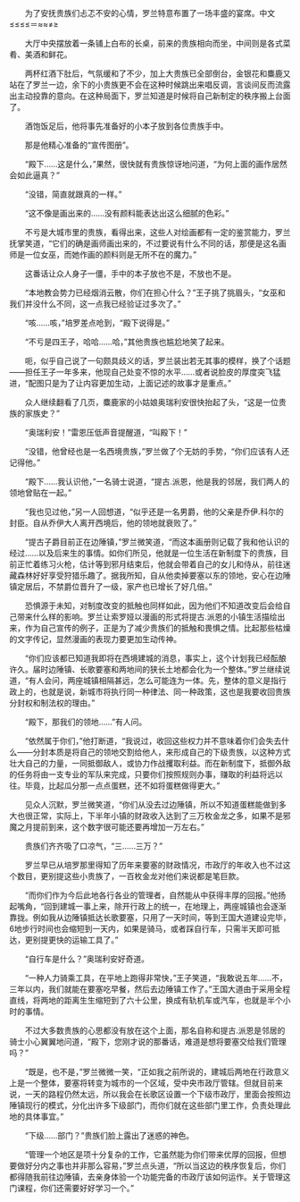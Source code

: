 　　为了安抚贵族们忐忑不安的心情，罗兰特意布置了一场丰盛的宴席。中文≤≤≤≤＝≈≈≠≥

　　大厅中央摆放着一条铺上白布的长桌，前来的贵族相向而坐，中间则是各式菜肴、美酒和鲜花。

　　两杯红酒下肚后，气氛缓和了不少，加上大贵族已全部倒台，金银花和麋鹿又站在了罗兰一边，余下的小贵族更不会在这种时候跳出来唱反调，言谈间反而流露出主动投靠的意向。在这种局面下，罗兰知道是时候将自己新制定的秩序搬上台面了。

　　酒饱饭足后，他将事先准备好的小本子放到各位贵族手中。

　　那是他精心准备的“宣传图册”。

　　“殿下……这是什么，”果然，很快就有贵族惊讶地问道，“为何上面的画作居然会如此逼真？”

　　“没错，简直就跟真的一样。”

　　“这不像是画出来的……没有颜料能表达出这么细腻的色彩。”

　　不亏是大城市里的贵族，看得出来，这些人对绘画都有一定的鉴赏能力，罗兰抚掌笑道，“它们的确是画师画出来的，不过要说有什么不同的话，那便是这名画师是一位女巫，而她作画的颜料则是无所不在的魔力。”

　　这番话让众人身子一僵，手中的本子放也不是，不放也不是。

　　“本地教会势力已经烟消云散，你们在担心什么？”王子挑了挑眉头，“女巫和我们并没什么不同，这一点我已经验证过多次了。”

　　“咳……咳，”培罗差点呛到，“殿下说得是。”

　　“不亏是四王子，哈哈……哈，”其他贵族也尴尬地笑了起来。

　　呃，似乎自己说了一句颇具歧义的话，罗兰装出若无其事的模样，换了个话题——担任王子一年多来，他现自己处变不惊的水平……或者说脸皮的厚度突飞猛进，“配图只是为了让内容更加生动，上面记述的故事才是重点。”

　　众人继续翻看了几页，麋鹿家的小姑娘奥瑞利安很快抬起了头，“这是一位贵族的家族史？”

　　“奥瑞利安！”雷恩压低声音提醒道，“叫殿下！”

　　“没错，他曾经也是一名西境贵族，”罗兰做了个无妨的手势，“你们应该有人还记得他。”

　　“殿下……我认识他，”一名骑士说道，“提古.派恩，他是我的邻居，我们两人的领地曾贴在一起。”

　　“我也见过他，”另一人回想道，“似乎还是一名男爵，他的父亲是乔伊.科尔的封臣。自从乔伊大人离开西境后，他的领地就衰败了。”

　　“提古子爵目前正在边陲镇，”罗兰微笑道，“而这本画册则记载了我和他认识的经过……以及后来生的事情。如你们所见，他就是一位生活在新制度下的贵族，目前正忙着练习火枪，估计等到邪月结束后，他就会带着自己的女儿和侍从，前往迷藏森林好好享受狩猎乐趣了。据我所知，自从他卖掉要塞以东的领地，安心在边陲镇定居后，不禁爵位晋升了一级，家产也已增长了好几倍。”

　　恐惧源于未知，对制度改变的抵触也同样如此，因为他们不知道改变后会给自己带来什么样的影响。罗兰让索罗娅以漫画的形式将提古.派恩的小镇生活描绘出来，作为自己宣传的例子，正是为了减少贵族们的抵触和畏惧之情。比起那些枯燥的文字传记，显然漫画的表现力要更加生动传神。

　　“你们应该都已知道我即将在西境建城的消息，事实上，这个计划我已经酝酿许久。届时边陲镇、长歌要塞和两地间的狭长土地都会化为一个整体。”罗兰继续说道，“有人会问，两座城镇相隔甚远，怎么可能连为一体。先，整体的意义是指行政上的，也就是说，新城市将执行同一种律法、同一种政策，这也是我要收回贵族分封权和制法权的理由。”

　　“殿下，那我们的领地……”有人问。

　　“依然属于你们，”他打断道，“我说过，收回这些权力并不意味着你们会失去什么——分封本质是将自己的领地交割给他人，来形成自己的下级贵族，以这种方式壮大自己的力量，一同抵御敌人，或协力作战攫取利益。而在新制度下，抵御外敌的任务将由一支专业的军队来完成，只要你们按照规则办事，赚取的利益将远以往。毕竟，比起瓜分那一点点蛋糕，还不如将蛋糕做得更大。”

　　见众人沉默，罗兰微笑道，“你们从没去过边陲镇，所以不知道蛋糕能做到多大也很正常，实际上，下半年小镇的财政收入达到了三万枚金龙之多，如果不是邪魔之月提前到来，这个数字很可能还要再增加一万左右。”

　　贵族们齐齐吸了口凉气，“三……三万？”

　　罗兰早已从培罗那里得知了历年来要塞的财政情况，市政厅的年收入也不过这个数目，更别提这些小贵族了，一百枚金龙对他们来说都是笔巨款。

　　“而你们作为今后此地各行各业的管理者，自然能从中获得丰厚的回报。”他扬起嘴角，“回到建城一事上来，除开行政上的统一，在地理上，两座城镇也会逐渐靠拢。例如我从边陲镇抵达长歌要塞，只用了一天时间，等到王国大道建设完毕，6地步行时间也会缩短到一天内，如果是骑马，或者踩自行车，只需半天即可抵达，更别提更快的运输工具了。”

　　“自行车是什么？”奥瑞利安好奇道。

　　“一种人力骑乘工具，在平地上跑得非常快，”王子笑道，“我敢说五年……不，三年以内，我们就能在要塞吃早餐，然后去边陲镇工作了。”王国大道由于采用全程直线，将两地的距离生生缩短到了六十公里，换成有轨机车或汽车，也就是半个小时的事情。

　　不过大多数贵族的心思都没有放在这个上面，那名自称和提古.派恩是邻居的骑士小心翼翼地问道，“殿下，您刚才说的那番话，难道是想将要塞交给我们管理吗？”

　　“既是，也不是，”罗兰微微一笑，“正如我之前所说的，建城后两地在行政意义上是一个整体，要塞将转变为城市的一个区域，受中央市政厅管辖。但就目前来说，一天的路程仍然太远，所以我会在长歌区设置一个下级市政厅，里面会按照边陲镇现行的模式，分化出许多下级部门，而你们就在这些部门里工作，负责处理此地的具体事宜。”

　　“下级……部门？”贵族们脸上露出了迷惑的神色。

　　“管理一个地区是项十分复杂的工作，它虽然能为你们带来优厚的回报，但想要做好分内之事也并非那么容易，”罗兰点头道，“所以当这边的秩序恢复后，你们都得随我前往边陲镇，去亲身体验一个功能完备的市政厅该如何运作。关于管理这门课程，你们还需要好好学习一个。”
